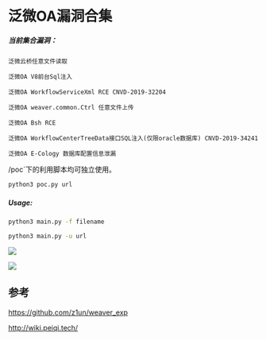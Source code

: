 # 泛微OA漏洞合集

##### 当前集合漏洞：

```
泛微云桥任意文件读取

泛微OA V8前台Sql注入

泛微OA WorkflowServiceXml RCE CNVD-2019-32204

泛微OA weaver.common.Ctrl 任意文件上传

泛微OA Bsh RCE

泛微OA WorkflowCenterTreeData接口SQL注入(仅限oracle数据库) CNVD-2019-34241

泛微OA E-Cology 数据库配置信息泄漏
```
/poc`下的利用脚本均可独立使用。

```bash
python3 poc.py url
```

##### Usage:

```bash
python3 main.py -f filename

python3 main.py -u url
```

![](https://zjun-info.oss-cn-chengdu.aliyuncs.com/zjun.info/image-20210628010147963.png)

![](https://zjun-info.oss-cn-chengdu.aliyuncs.com/zjun.info/image-20210628010645469.png)

## 参考

https://github.com/z1un/weaver_exp

http://wiki.peiqi.tech/



